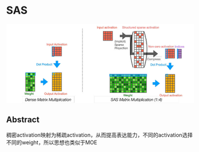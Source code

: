 # SAS

<p align="center">
<img src="sas.jpg" width="600" title="blank">
</p>

## Abstract

稠密activation映射为稀疏activation，从而提高表达能力，不同的activation选择不同的weight，所以思想也类似于MOE

